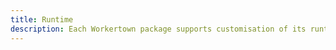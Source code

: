 ```yaml
---
title: Runtime
description: Each Workertown package supports customisation of its runtime behaviour depending on the environment.
---
```

